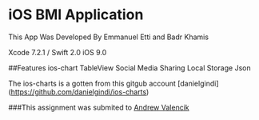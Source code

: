 # iOS BMI Application
This App Was Developed By Emmanuel Etti and Badr Khamis 

Xcode 7.2.1 / Swift 2.0
iOS 9.0

##Features
ios-chart
TableView
Social Media Sharing
Local Storage
Json

The ios-charts is a gotten from this gitgub account [danielgindi]
(https://github.com/danielgindi/ios-charts)

###This assignment was submited to [Andrew Valencik](https://github.com/valencik/)

